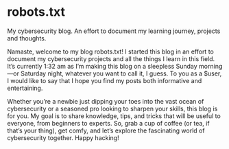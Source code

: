 # robots.txt

My cybersecurity blog. An effort to document my learning journey, projects and thoughts.

Namaste, welcome to my blog robots.txt! I started this blog in an effort to document my cybersecurity projects and all the things I learn in this field. It’s currently 1:32 am as I’m making this blog on a sleepless Sunday morning—or Saturday night, whatever you want to call it, I guess. To you as a $user, I would like to say that I hope you find my posts both informative and entertaining.

Whether you’re a newbie just dipping your toes into the vast ocean of cybersecurity or a seasoned pro looking to sharpen your skills, this blog is for you. My goal is to share knowledge, tips, and tricks that will be useful to everyone, from beginners to experts. So, grab a cup of coffee (or tea, if that’s your thing), get comfy, and let’s explore the fascinating world of cybersecurity together.
Happy hacking!
